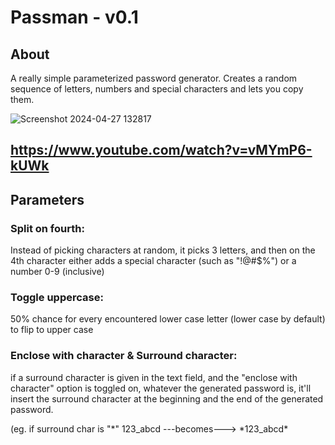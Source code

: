 # Passman - v0.1

## About

A really simple parameterized password generator. Creates a random sequence of letters, numbers and special characters and lets you copy them.

![Screenshot 2024-04-27 132817](https://github.com/HooptyDaDoop/F_PassMan/assets/165091445/5c70b7cf-fe93-4ada-8268-5fb8a3ac149b)

https://www.youtube.com/watch?v=vMYmP6-kUWk
---

## Parameters

### Split on fourth:
Instead of picking characters at random, it picks 3 letters, and then on the 4th character either adds a special character (such as "!@#$%") or a number 0-9 (inclusive)

### Toggle uppercase:
50% chance for every encountered lower case letter (lower case by default) to flip to upper case

### Enclose with character & Surround character:
if a surround character is given in the text field, and the "enclose with character" option is toggled on, whatever the generated password is, it'll insert the surround character at the beginning and the end of the generated password.

(eg. if surround char is "*" 123_abcd ---becomes---> \*123_abcd\* 
